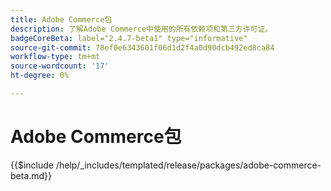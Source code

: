 ```yaml
---
title: Adobe Commerce包
description: 了解Adobe Commerce中使用的所有依赖项和第三方许可证。
badgeCoreBeta: label="2.4.7-beta1" type="informative"
source-git-commit: 78ef0e6343601f06d1d2f4a0d90dcb492ed8ca84
workflow-type: tm+mt
source-wordcount: '17'
ht-degree: 0%

---
```


# Adobe Commerce包

{{$include /help/_includes/templated/release/packages/adobe-commerce-beta.md}}
